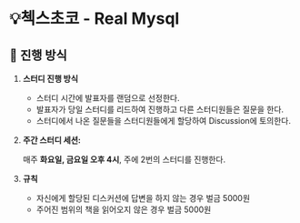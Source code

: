 # 💡첵스초코 - Real Mysql

## 🚀 진행 방식

1. **스터디 진행 방식**
    
    - 스터디 시간에 발표자를 랜덤으로 선정한다.
    - 발표자가 당일 스터디를 리드하여 진행하고 다른 스터디원들은 질문을 한다.
    - 스터디에서 나온 질문들을 스터디원들에게 할당하여 Discussion에 토의한다.
    
2. **주간 스터디 세션:**
    
    매주 **화요일, 금요일 오후 4시**, 주에 2번의 스터디를 진행한다.

3. **규칙**

   - 자신에게 할당된 디스커션에 답변을 하지 않는 경우 벌금 5000원
   - 주어진 범위의 책을 읽어오지 않은 경우 벌금 5000원

